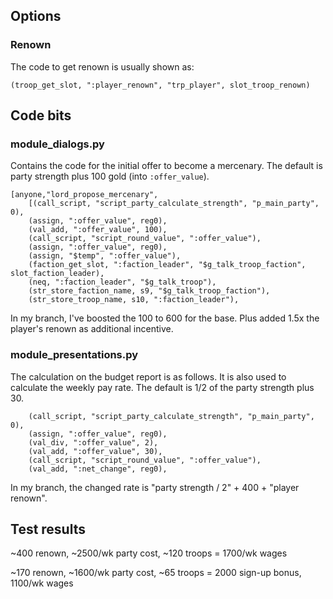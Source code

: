 ## Options

### Renown

The code to get renown is usually shown as:

    (troop_get_slot, ":player_renown", "trp_player", slot_troop_renown)

## Code bits


### module_dialogs.py

Contains the code for the initial offer to become a mercenary.  The default is party strength plus 100 gold (into `:offer_value`).

    [anyone,"lord_propose_mercenary", 
        [(call_script, "script_party_calculate_strength", "p_main_party", 0),
        (assign, ":offer_value", reg0),
        (val_add, ":offer_value", 100),
        (call_script, "script_round_value", ":offer_value"),
        (assign, ":offer_value", reg0),
        (assign, "$temp", ":offer_value"),
        (faction_get_slot, ":faction_leader", "$g_talk_troop_faction", slot_faction_leader),
        (neq, ":faction_leader", "$g_talk_troop"),
        (str_store_faction_name, s9, "$g_talk_troop_faction"),
        (str_store_troop_name, s10, ":faction_leader"),

In my branch, I've boosted the 100 to 600 for the base.  Plus added 1.5x the player's renown as additional incentive.

### module_presentations.py

The calculation on the budget report is as follows.  It is also used to calculate the weekly pay rate.  The default is 1/2 of the party strength plus 30.  

        (call_script, "script_party_calculate_strength", "p_main_party", 0),
        (assign, ":offer_value", reg0),
        (val_div, ":offer_value", 2),
        (val_add, ":offer_value", 30),
        (call_script, "script_round_value", ":offer_value"),
        (val_add, ":net_change", reg0),

In my branch, the changed rate is "party strength / 2" + 400 + "player renown".

## Test results

~400 renown, ~2500/wk party cost, ~120 troops = 1700/wk wages

~170 renown, ~1600/wk party cost, ~65 troops = 2000 sign-up bonus, 1100/wk wages

